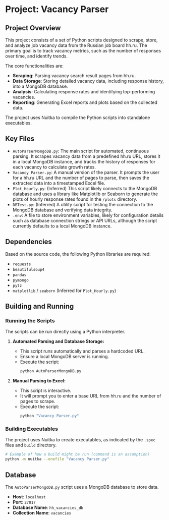 # Project: Vacancy Parser

## Project Overview

This project consists of a set of Python scripts designed to scrape, store, and analyze job vacancy data from the Russian job board hh.ru. The primary goal is to track vacancy metrics, such as the number of responses over time, and identify trends.

The core functionalities are:
-   **Scraping**: Parsing vacancy search result pages from hh.ru.
-   **Data Storage**: Storing detailed vacancy data, including response history, into a MongoDB database.
-   **Analysis**: Calculating response rates and identifying top-performing vacancies.
-   **Reporting**: Generating Excel reports and plots based on the collected data.

The project uses Nuitka to compile the Python scripts into standalone executables.

## Key Files

-   `AutoParserMongoDB.py`: The main script for automated, continuous parsing. It scrapes vacancy data from a predefined hh.ru URL, stores it in a local MongoDB instance, and tracks the history of responses for each vacancy to calculate growth rates.
-   `Vacancy Parser.py`: A manual version of the parser. It prompts the user for a hh.ru URL and the number of pages to parse, then saves the extracted data into a timestamped Excel file.
-   `Plot_Hourly.py`: (Inferred) This script likely connects to the MongoDB database and uses a library like Matplotlib or Seaborn to generate the plots of hourly response rates found in the `/plots` directory.
-   `DBTest.py`: (Inferred) A utility script for testing the connection to the MongoDB database and verifying data integrity.
-   `.env`: A file to store environment variables, likely for configuration details such as database connection strings or API URLs, although the script currently defaults to a local MongoDB instance.

## Dependencies

Based on the source code, the following Python libraries are required:

-   `requests`
-   `beautifulsoup4`
-   `pandas`
-   `pymongo`
-   `pytz`
-   `matplotlib` / `seaborn` (Inferred for `Plot_Hourly.py`)

## Building and Running

### Running the Scripts

The scripts can be run directly using a Python interpreter.

1.  **Automated Parsing and Database Storage:**
    *   This script runs automatically and parses a hardcoded URL.
    *   Ensure a local MongoDB server is running.
    *   Execute the script:
        ```sh
        python AutoParserMongoDB.py
        ```

2.  **Manual Parsing to Excel:**
    *   This script is interactive.
    *   It will prompt you to enter a base URL from hh.ru and the number of pages to scrape.
    *   Execute the script:
        ```sh
        python "Vacancy Parser.py"
        ```

### Building Executables

The project uses Nuitka to create executables, as indicated by the `.spec` files and `build` directory.

```sh
# Example of how a build might be run (command is an assumption)
python -m nuitka --onefile "Vacancy Parser.py"
```

## Database

The `AutoParserMongoDB.py` script uses a MongoDB database to store data.

-   **Host**: `localhost`
-   **Port**: `27017`
-   **Database Name**: `hh_vacancies_db`
-   **Collection Name**: `vacancies`
